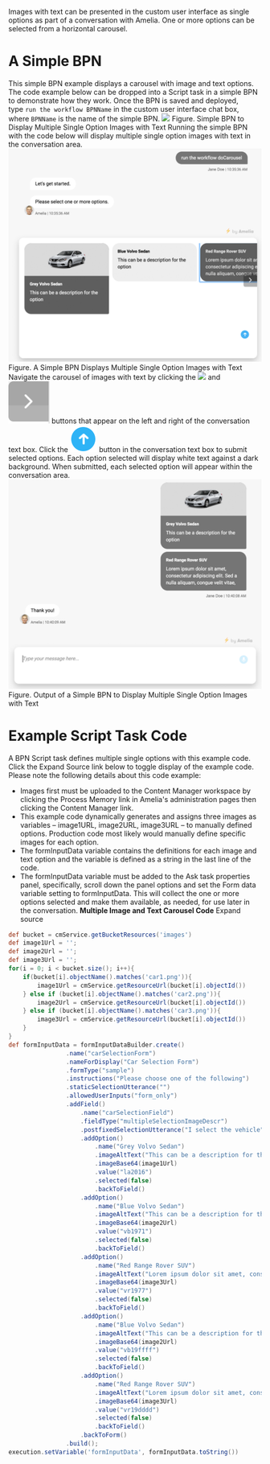 Images with text can be presented in the custom user interface as single options as part of a conversation with Amelia. One or more options can be selected from a horizontal carousel.
# A Simple BPN
This simple BPN example displays a carousel with image and text options. The code example below can be dropped into a Script task in a simple BPN to demonstrate how they work. Once the BPN is saved and deployed, type `run the workflow BPNName` in the custom user interface chat box, where `BPNName` is the name of the simple BPN.
![](attachments/28476646/28476647.png)
Figure. Simple BPN to Display Multiple Single Option Images with Text
Running the simple BPN with the code below will display multiple single option images with text in the conversation area.
![](attachments/28476646/28476653.png)
Figure. A Simple BPN Displays Multiple Single Option Images with Text
Navigate the carousel of images with text by clicking the ![](attachments/28476646/28476648.png) and ![](attachments/28476646/28476649.png) buttons that appear on the left and right of the conversation text box. Click the ![](attachments/28476646/28476650.png) button in the conversation text box to submit selected options. Each option selected will display white text against a dark background.
When submitted, each selected option will appear within the conversation area.
![](attachments/28476646/28476654.png)
Figure. Output of a Simple BPN to Display Multiple Single Option Images with Text
# Example Script Task Code
A BPN Script task defines multiple single options with this example code. Click the Expand Source link below to toggle display of the example code. Please note the following details about this code example:
-   Images first must be uploaded to the Content Manager workspace by clicking the Process Memory link in Amelia's administration pages then clicking the Content Manager link.
-   This example code dynamically generates and assigns three images as variables – image1URL, image2URL, image3URL – to manually defined options. Production code most likely would manually define specific images for each option.
-   The formInputData variable contains the definitions for each image and text option and the variable is defined as a string in the last line of the code.
-   The formInputData variable must be added to the Ask task properties panel, specifically, scroll down the panel options and set the Form data variable setting to formInputData. This will collect the one or more options selected and make them available, as needed, for use later in the conversation.
**Multiple Image and Text Carousel Code** Expand source
``` groovy
def bucket = cmService.getBucketResources('images')
def image1Url = '';
def image2Url = '';
def image3Url = '';
for(i = 0; i < bucket.size(); i++){
    if(bucket[i].objectName().matches('car1.png')){
        image1Url = cmService.getResourceUrl(bucket[i].objectId())
    } else if (bucket[i].objectName().matches('car2.png')){
        image2Url = cmService.getResourceUrl(bucket[i].objectId())
    } else if (bucket[i].objectName().matches('car3.png')){
        image3Url = cmService.getResourceUrl(bucket[i].objectId())
    }
}
def formInputData = formInputDataBuilder.create()
                .name("carSelectionForm")
                .nameForDisplay("Car Selection Form")
                .formType("sample")
                .instructions("Please choose one of the following")
                .staticSelectionUtterance("")
                .allowedUserInputs("form_only")
                .addField()
                    .name("carSelectionField")
                    .fieldType("multipleSelectionImageDescr")
                    .postfixedSelectionUtterance("I select the vehicle", "I select the vehicles")
                    .addOption()
                        .name("Grey Volvo Sedan")
                        .imageAltText("This can be a description for the option")
                        .imageBase64(image1Url)
                        .value("la2016")
                        .selected(false)
                        .backToField()
                    .addOption()
                        .name("Blue Volvo Sedan")
                        .imageAltText("This can be a description for the option")
                        .imageBase64(image2Url)
                        .value("vb1971")
                        .selected(false)
                        .backToField()
                    .addOption()
                        .name("Red Range Rover SUV")
                        .imageAltText("Lorem ipsum dolor sit amet, consectetur adipiscing elit. Sed a nulla aliquam, congue velit vitae, molestie neque.")
                        .imageBase64(image3Url)
                        .value("vr1977")
                        .selected(false)
                        .backToField()
                    .addOption()
                        .name("Blue Volvo Sedan")
                        .imageAltText("This can be a description for the option")
                        .imageBase64(image2Url)
                        .value("vb19ffff")
                        .selected(false)
                        .backToField()
                    .addOption()
                        .name("Red Range Rover SUV")
                        .imageAltText("Lorem ipsum dolor sit amet, consectetur adipiscing elit. Sed a nulla aliquam, congue velit vitae, molestie neque.")
                        .imageBase64(image3Url)
                        .value("vr19dddd")
                        .selected(false)
                        .backToField()
                    .backToForm()
                .build();
execution.setVariable('formInputData', formInputData.toString())
```

